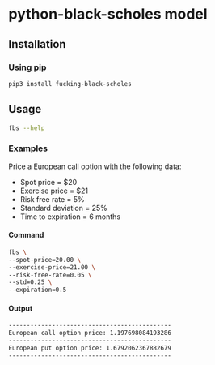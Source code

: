 # python-black-scholes model 



## Installation

### Using pip

```bash
pip3 install fucking-black-scholes
```

## Usage

```bash
fbs --help
```

### Examples

Price a European call option with the following data:
- Spot price = $20
- Exercise price = $21
- Risk free rate = 5%
- Standard deviation = 25%
- Time to expiration = 6 months

#### Command

```bash
fbs \
--spot-price=20.00 \
--exercise-price=21.00 \
--risk-free-rate=0.05 \
--std=0.25 \
--expiration=0.5
```

#### Output

```bash
---------------------------------------------
European call option price: 1.197698084193286
---------------------------------------------
European put option price: 1.6792062367882679
---------------------------------------------
```
